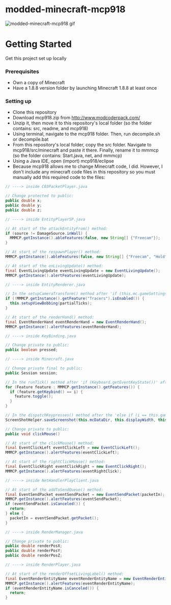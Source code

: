 # modded-minecraft-mcp918
![modded-minecraft-mcp918 gif](https://i.imgur.com/o40P2kX.gif)

# Getting Started
Get this project set up locally
### Prerequisites
* Own a copy of Minecraft
* Have a 1.8.8 version folder by launching Minecraft 1.8.8 at least once
### Setting up
* Clone this repository
* Download mcp918.zip from http://www.modcoderpack.com/
* Unzip it, then move it to this repository's local folder (so the folder contains: src, readme, and mcp918)
* Using terminal, navigate to the mcp918 folder. Then, run decompile.sh or decompile.bat
* From this repository's local folder, copy the src folder. Navigate to mcp918/src/minecraft and paste it there. Finally, rename it to mmmcp (so the folder contains: Start.java, net, and mmmcp)
* Using a Java IDE, open (import) mcp918/eclipse
* Because mcp918 allows me to change Minecraft code, I did. However, I don't include any minecraft code files in this repository so you must manually add this required code to the files:

```java
// ----> inside C03PacketPlayer.java

// Change protected to public:
public double x;
public double y;
public double z;
```
```java
// ----> inside EntityPlayerSP.java

// At start of the attackEntityFrom() method:
if (source != DamageSource.inWall) {
  MMMCP.getInstance().ableFeatures(false, new String[] {"Freecam"});
}

// At start of the respawnPlayer() method:
MMMCP.getInstance().ableFeatures(false, new String[] {"Freecam", "Hold", "Jump", "Sneak", "Triggerbot", "Walk"});

// At start of the onLivingUpdate() method:
final EventLivingUpdate eventLivingUpdate = new EventLivingUpdate();
MMMCP.getInstance().alertFeatures(eventLivingUpdate);
```
```java
// ----> inside EntityRenderer.java

// In the setupCameraTransform() method after 'if (this.mc.gameSettings.viewBobbing)':
if (!MMMCP.getInstance().getFeature("Tracers").isEnabled()) {
  this.setupViewBobbing(partialTicks);
}

// At start of the renderHand() method:
final EventRenderHand eventRenderHand = new EventRenderHand();
MMMCP.getInstance().alertFeatures(eventRenderHand);
```
```java
// ----> inside KeyBinding.java

// Change private to public:
public boolean pressed;
```
```java
// ----> inside Minecraft.java

// Change private final to public:
public Session session;

// In the runTick() method after 'if (Keyboard.getEventKeyState())' after 'if (this.currentScreen != null) { } else {':
for (Feature feature : MMMCP.getInstance().getFeatures()) {
  if (feature.getKeybind() == i) {
    feature.toggle();
  }
}

// In the dispatchKeypresses() method after the 'else if (i == this.gameSettings.keyBindScreenshot.getKeyCode())':
ScreenShotHelper.saveScreenshot(this.mcDataDir, this.displayWidth, this.displayHeight, this.framebufferMc);

// Change private to public:
public void clickMouse()

// At start of the clickMouse() method:
final EventClickLeft eventClickLeft = new EventClickLeft();
MMMCP.getInstance().alertFeatures(eventClickLeft);

// At start of the rightClickMouse() method:
final EventClickRight eventClickRight = new EventClickRight();
MMMCP.getInstance().alertFeatures(eventRightClick);
```
```java
// ----> inside NetHandlerPlayClient.java

// At start of the addToSendQueue() method:
final EventSendPacket eventSendPacket = new EventSendPacket(packetIn);
MMMCP.getInstance().alertFeatures(eventSendPacket);
if (eventSendPacket.isCanceled()) {
  return;
} else {
  packetIn = eventSendPacket.getPacket();
}
```
```java
// ----> inside RenderManager.java

// Change private to public:
public double renderPosX;
public double renderPosY;
public double renderPosZ;
```
```java
// ----> inside RenderPlayer.java

// At start of the renderOffsetLivingLabel() method:
final EventRenderEntityName eventRenderEntityName = new EventRenderEntityName(renderManager, entityIn, x, y, z);
MMMCP.getInstance().alertFeatures(eventRenderEntityName);
if (eventRenderEntityName.isCanceled()) {
  return;
}
```

